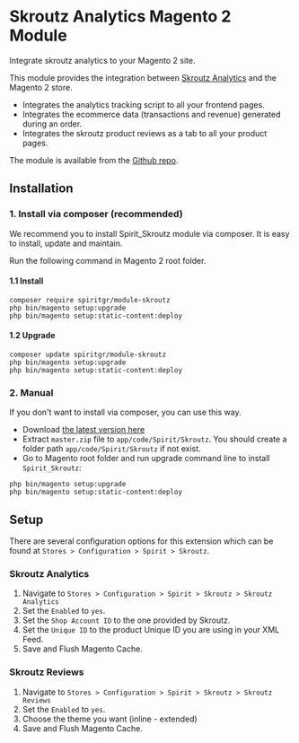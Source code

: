 # Skroutz Analytics Magento 2 Module

Integrate skroutz analytics to your Magento 2 site.

This module provides the integration between [Skroutz Analytics](http://developer.skroutz.gr/analytics/) and the Magento
2 store.

* Integrates the analytics tracking script to all your frontend pages.
* Integrates the ecommerce data (transactions and revenue) generated during an order.
* Integrates the skroutz product reviews as a tab to all your product pages.

The module is available from the [Github repo]((https://github.com/spiritgr/module-skroutz/archive/master.zip)).

## Installation

### 1. Install via composer (recommended)

We recommend you to install Spirit_Skroutz module via composer. It is easy to install, update and maintain.

Run the following command in Magento 2 root folder.

#### 1.1 Install

```
composer require spiritgr/module-skroutz
php bin/magento setup:upgrade
php bin/magento setup:static-content:deploy
```

#### 1.2 Upgrade

```
composer update spiritgr/module-skroutz
php bin/magento setup:upgrade
php bin/magento setup:static-content:deploy
```

### 2. Manual

If you don't want to install via composer, you can use this way.

- Download [the latest version here](https://github.com/spiritgr/module-skroutz/archive/master.zip)
- Extract `master.zip` file to `app/code/Spirit/Skroutz`. You should create a folder path `app/code/Spirit/Skroutz` if
  not exist.
- Go to Magento root folder and run upgrade command line to install `Spirit_Skroutz`:

```
php bin/magento setup:upgrade
php bin/magento setup:static-content:deploy
```

## Setup

There are several configuration options for this extension which can be found
at `Stores > Configuration > Spirit > Skroutz`.

### Skroutz Analytics

1. Navigate to `Stores > Configuration > Spirit > Skroutz > Skroutz Analytics`
2. Set the `Enabled` to `yes`.
3. Set the `Shop Account ID` to the one provided by Skroutz.
4. Set the `Unique ID` to the product Unique ID you are using in your XML Feed.
5. Save and Flush Magento Cache.

### Skroutz Reviews

1. Navigate to `Stores > Configuration > Spirit > Skroutz > Skroutz Reviews`
2. Set the `Enabled` to `yes`.
3. Choose the theme you want (inline - extended)
4. Save and Flush Magento Cache.
